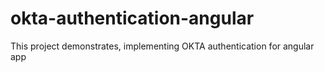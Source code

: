 # okta-authentication-angular
This project demonstrates, implementing OKTA authentication for angular app
